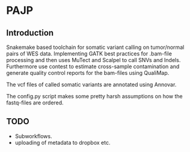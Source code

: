 PAJP
=====

Introduction
------------

Snakemake based toolchain for somatic variant calling on tumor/normal pairs of
WES data. Implementing GATK best practices for .bam-file processing and then uses
MuTect and Scalpel to call SNVs and Indels. Furthermore use contest to estimate
cross-sample contamination and generate quality control reports for the bam-files
using QualiMap.

The vcf files of called somatic variants are annotated using Annovar.


The config.py script makes some pretty harsh assumptions on how the fastq-files
are ordered.



TODO
----

* Subworkflows.
* uploading of metadata to dropbox etc.
